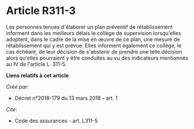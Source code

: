 # Article R311-3

Les personnes tenues d'élaborer un plan préventif de rétablissement informent dans les meilleurs délais le collège de
supervision lorsqu'elles adoptent, dans le cadre de la mise en œuvre de ce plan, une mesure de rétablissement qui y est
prévue. Elles informent également ce collège, le cas échéant, de leur décision de s'abstenir de prendre une telle décision
alors qu'elles pourraient y être conduites au vu des indicateurs mentionnés au IV de l'article L. 311-5.

**Liens relatifs à cet article**

_Créé par_:

  - Décret n°2018-179 du 13 mars 2018 - art. 1

_Cite_:

  - Code des assurances - art. L311-5
